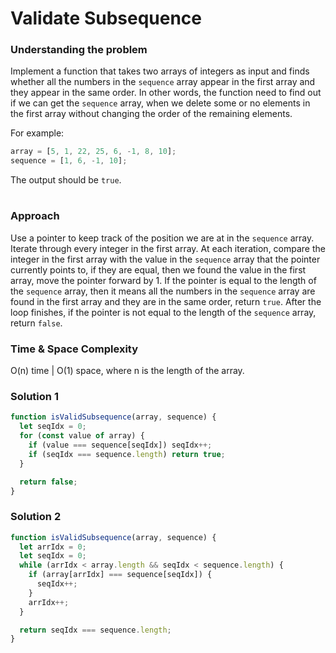 # Validate Subsequence

### Understanding the problem

Implement a function that takes two arrays of integers as input and finds whether all the numbers in the `sequence` array appear in the first array and they appear in the same order. In other words, the function need to find out if we can get the `sequence` array, when we delete some or no elements in the first array without changing the order of the remaining elements.

For example:

```js
array = [5, 1, 22, 25, 6, -1, 8, 10];
sequence = [1, 6, -1, 10];
```

The output should be `true`.

#

### Approach

Use a pointer to keep track of the position we are at in the `sequence` array. Iterate through every integer in the first array. At each iteration, compare the integer in the first array with the value in the `sequence` array that the pointer currently points to, if they are equal, then we found the value in the first array, move the pointer forward by 1. If the pointer is equal to the length of the `sequence` array, then it means all the numbers in the `sequence` array are found in the first array and they are in the same order, return `true`. After the loop finishes, if the pointer is not equal to the length of the `sequence` array, return `false`.

### Time & Space Complexity

O(n) time | O(1) space, where n is the length of the array.

### Solution 1

```js
function isValidSubsequence(array, sequence) {
  let seqIdx = 0;
  for (const value of array) {
    if (value === sequence[seqIdx]) seqIdx++;
    if (seqIdx === sequence.length) return true;
  }

  return false;
}
```

### Solution 2

```js
function isValidSubsequence(array, sequence) {
  let arrIdx = 0;
  let seqIdx = 0;
  while (arrIdx < array.length && seqIdx < sequence.length) {
    if (array[arrIdx] === sequence[seqIdx]) {
      seqIdx++;
    }
    arrIdx++;
  }

  return seqIdx === sequence.length;
}
```
